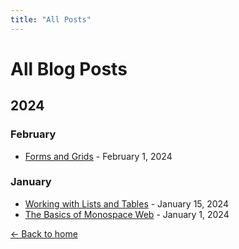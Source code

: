 ```yaml
---
title: "All Posts"
---
```


# All Blog Posts

## 2024

### February
- [Forms and Grids](2024-02-01-forms-and-grids.html) - February 1, 2024

### January
- [Working with Lists and Tables](2024-01-15-lists-and-tables.html) - January 15, 2024
- [The Basics of Monospace Web](2024-01-01-the-basics.html) - January 1, 2024

[← Back to home](index.html)